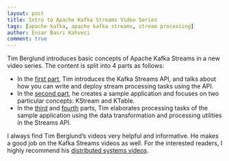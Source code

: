 ```yaml
---
layout: post
title: Intro to Apache Kafka Streams Video Series
tags: [apache kafka, apache kafka streams, stream processing]
author: Ensar Basri Kahveci
comment: true
---
```


Tim Berglund introduces basic concepts of Apache Kafka Streams in a new video series. The content is split into 4 parts as follows:
- In the [first part](https://www.youtube.com/watch?v=Z3JKCLG3VP4), Tim introduces the Kafka Streams API, and talks about how you can write and deploy stream processing tasks using the API. 
- In the [second part](https://www.youtube.com/watch?v=LxxeXI1mPKo), he creates a sample application and focuses on two particular concepts: KStream and KTable. 
- In the [third](https://www.youtube.com/watch?v=7JYEEx7SBuE) and [fourth](https://www.youtube.com/watch?v=3kJgYIkAeHs) parts, Tim elaborates processing tasks of the sample application using the data transformation and processing utilities in the Streams API. 


I always find Tim Berglund’s videos very helpful and informative. He makes a good job on the Kafka Streams videos as well. For the interested readers, I highly recommend his [distributed systems videos](http://shop.oreilly.com/product/0636920039518.do). 

